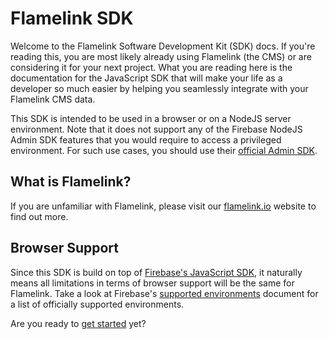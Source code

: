 # Flamelink SDK

Welcome to the Flamelink Software Development Kit (SDK) docs. If you're reading this, you are most likely already using Flamelink (the CMS) or are considering it for your next project. What you are reading here is the documentation for the JavaScript SDK that will make your life as a developer so much easier by helping you seamlessly integrate with your Flamelink CMS data.

This SDK is intended to be used in a browser or on a NodeJS server environment. Note that it does not support any of the Firebase NodeJS Admin SDK features that you would require to access a privileged environment. For such use cases, you should use their [official Admin SDK](https://firebase.google.com/docs/admin/setup).

## What is Flamelink?

If you are unfamiliar with Flamelink, please visit our [flamelink.io](https://flamelink.io/) website to find out more.

## Browser Support

Since this SDK is build on top of [Firebase's JavaScript SDK](https://firebase.google.com/docs/web/setup), it naturally means all limitations in terms of browser support will be the same for Flamelink. Take a look at Firebase's [supported environments](https://github.com/firebase/firebase-js-sdk/blob/HEAD/ENVIRONMENTS.md) document for a list of officially supported environments.

Are you ready to [get started](/getting-started) yet?